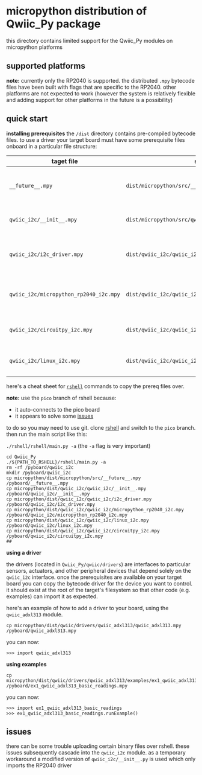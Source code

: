 # micropython distribution of Qwiic_Py package
this directory contains limited support for the Qwiic_Py modules on micropython platforms

## supported platforms
**note:** currently only the RP2040 is supported. the distributed ```.mpy``` bytecode files have been built with flags that are specific to the RP2040. other platforms are not expected to work
(however the system is relatively flexible and adding support for other platforms in the future is a possibility)

## quick start

**installing prerequisites**
the ```/dist``` directory contains pre-compiled bytecode files. to use a driver your target board must have some prerequisite files onboard in a particular file structure:

taget file | source | purpose
-----------|--------|--------
```__future__.mpy``` | ```dist/micropython/src/__future__.mpy``` | provides limited ```__future__``` module functionality
```qwiic_i2c/__init__.mpy``` | ```dist/micropython/src/qwiic_i2c/__init__.mpy``` | module definition for ```import qwiic_i2c```
```qwiic_i2c/i2c_driver.mpy``` | ```dist/qwiic_i2c/qwiic_i2c/i2c_driver.mpy``` | defines an interface which driver modules utilize
```qwiic_i2c/micropython_rp2040_i2c.mpy``` | ```dist/qwiic_i2c/qwiic_i2c/micropython_rp2040_i2c.mpy``` | this is the i2c driver that actually applies to the RP2040
```qwiic_i2c/circuitpy_i2c.mpy``` | ```dist/qwiic_i2c/qwiic_i2c/circuitpy_i2c.mpy``` | needed b/c it is imported by ```__init__.mpy```
```qwiic_i2c/linux_i2c.mpy``` | ```dist/qwiic_i2c/qwiic_i2c/linux_i2c.mpy``` | needed b/c it is imported by ```__init__.mpy```


here's a cheat sheet for [```rshell```](https://github.com/dhylands/rshell) commands to copy the prereq files over.

**note:** use the ```pico``` branch of rshell because:
* it auto-connects to the pico board
* it appears to solve some [issues](https://github.com/dhylands/rshell/issues/144)

to do so you may need to use git. clone [rshell](https://github.com/dhylands/rshell) and switch to the ```pico``` branch. then run the main script like this:

```./rshell/rshell/main.py -a```
(the ```-a``` flag is very important)

```
cd Qwiic_Py
./${PATH_TO_RSHELL}/rshell/main.py -a
rm -rf /pyboard/qwiic_i2c
mkdir /pyboard/qwiic_i2c
cp micropython/dist/micropython/src/__future__.mpy /pyboard/__future__.mpy
cp micropython/dist/qwiic_i2c/qwiic_i2c/__init__.mpy /pyboard/qwiic_i2c/__init__.mpy
cp micropython/dist/qwiic_i2c/qwiic_i2c/i2c_driver.mpy /pyboard/qwiic_i2c/i2c_driver.mpy
cp micropython/dist/qwiic_i2c/qwiic_i2c/micropython_rp2040_i2c.mpy /pyboard/qwiic_i2c/micropython_rp2040_i2c.mpy
cp micropython/dist/qwiic_i2c/qwiic_i2c/linux_i2c.mpy /pyboard/qwiic_i2c/linux_i2c.mpy
cp micropython/dist/qwiic_i2c/qwiic_i2c/circuitpy_i2c.mpy /pyboard/qwiic_i2c/circuitpy_i2c.mpy
## 
```

**using a driver**

the drivers (located in ```Qwiic_Py/qwiic/drivers```) are interfaces to particular sensors, actuators, and other peripheral devices that depend solely on the ```qwiic_i2c``` interface. once the prerequisites are available on your target board you can copy the bytecode driver for the device you want to control. it should exist at the root of the target's filesystem so that other code (e.g. examples) can import it as expected. 

here's an example of how to add a driver to your board, using the ```qwiic_adxl313``` module.
```
cp micropython/dist/qwiic/drivers/qwiic_adxl313/qwiic_adxl313.mpy /pyboard/qwiic_adxl313.mpy
```

you can now:
```
>>> import qwiic_adxl313
```

**using examples**

```
cp micropython/dist/qwiic/drivers/qwiic_adxl313/examples/ex1_qwiic_adxl313_basic_readings.mpy /pyboard/ex1_qwiic_adxl313_basic_readings.mpy
```

you can now:
```
>>> import ex1_qwiic_adxl313_basic_readings
>>> ex1_qwiic_adxl313_basic_readings.runExample()
```

## issues
there can be some trouble uploading certain binary files over rshell. these issues subsequently cascade into the ```qwiic_i2c``` module. as a temporary workaround a modified version of ```qwiic_i2c/__init__.py``` is used which only imports the RP2040 driver
